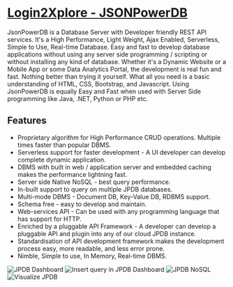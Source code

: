 # [Login2Xplore - JSONPowerDB](#http://login2explore.com/index.php)

JsonPowerDB is a Database Server with Developer friendly REST API services. It's a High Performance, Light Weight, Ajax Enabled, Serverless, Simple to Use, Real-time Database.
Easy and fast to develop database applications without using any server side programming / scripting or without installing any kind of database.
Whether it's a Dynamic Website or a Mobile App or some Data Analytics Portal, the development is real fun and fast. Nothing better than trying it yourself. What all you need is a basic understanding of HTML, CSS, Bootstrap, and Javascript.
Using JsonPowerDB is equally Easy and Fast when used with Server Side programming like Java, .NET, Python or PHP etc.

## Features
- Proprietary algorithm for High Performance CRUD operations. Multiple times faster than popular DBMS.
- Serverless support for faster development - A UI developer can develop complete dynamic application.
- DBMS with built in web / application server and embedded caching makes the performance lightning fast.
- Server side Native NoSQL - best query performance.
- In-built support to query on multiple JPDB databases.
- Multi-mode DBMS - Document DB, Key-Value DB, RDBMS support.
- Schema free - easy to develop and maintain.
- Web-services API - Can be used with any programming language that has support for HTTP.
- Enriched by a pluggable API Framework - A developer can develop a pluggable API and plugin into any of our cloud JPDB instance.
- Standardisation of API development framework makes the development process easy, more readable, and less error prone.
- Nimble, Simple to use, In Memory, Real-time DBMS.

![JPDB Dashboard](http://login2explore.com/img/l2x/jbdb_dashboard.png)
![Insert query in JPDB Dashboard](http://login2explore.com/img/l2x/jpdb_insert.png)
![JPDB NoSQL](http://login2explore.com/img/l2x/jpdb_nosql.png)
![Visualize JPDB](http://login2explore.com/img/l2x/jpdb_visualize.png)
